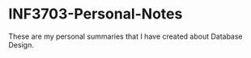 # INF3703-Personal-Notes
These are my personal summaries that I have created about Database Design.
